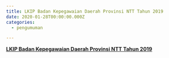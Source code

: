 ```yaml
---
title: LKIP Badan Kepegawaian Daerah Provinsi NTT Tahun 2019
date: 2020-01-28T00:00:00.000Z
categories:
  - pengumuman

---
```


**[LKIP Badan Kepegawaian Daerah Provinsi NTT Tahun 2019](https://bkd.nttprov.go.id/web/wp-content/uploads/2024/06/3.1-LKIP-BKD-NTT-2019.pdf)**
